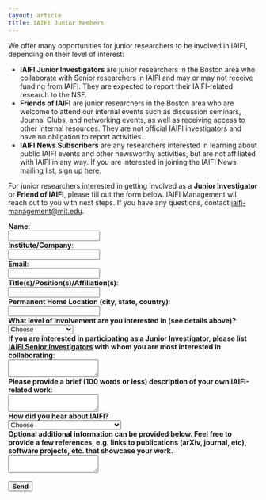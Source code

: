 ```yaml
---
layout: article
title: IAIFI Junior Members
---
```


We offer many opportunities for junior researchers to be involved in IAIFI, depending on their level of interest:

* **IAIFI Junior Investigators** are junior researchers in the Boston area who collaborate with Senior researchers in IAIFI and may or may not receive funding from IAIFI. They are expected to report their IAIFI-related research to the NSF.
* **Friends of IAIFI** are junior researchers in the Boston area who are welcome to attend our internal events such as discussion seminars, Journal Clubs, and networking events, as well as receiving access to other internal resources. They are not official IAIFI investigators and have no obligation to report activities.
* **IAIFI News Subscribers** are any researchers interested in learning about public IAIFI events and other newsworthy activities, but are not affiliated with IAIFI in any way. If you are interested in joining the IAIFI News mailing list, sign up [here](http://mailman.mit.edu/mailman/listinfo/iaifi-news).

For junior researchers interested in getting involved as a **Junior Investigator** or **Friend of IAIFI**, please fill out the form below. IAIFI Management will reach out to you with next steps. If you have any questions, contact [iaifi-management@mit.edu](mailto:iaifi-management@mit.edu).


<form action="https://formspree.io/f/xgerdoqg" method="POST">

<label>
<b>Name</b>: <br>
<input type="text" name="name">
</label>
<br>
<label>
<b>Institute/Company</b>: <br>
<input type="text" name="institute">
</label>
<br>
<label>
<b>Email</b>: <br>
<input type="email" name="replyto" >
</label>
<br>
<label>
<b>Title(s)/Position(s)/Affiliation(s)</b>: <br>
<input type="text" name="title">
</label>
<br>
<label>
<b>Permanent Home Location (city, state, country)</b>: <br>
<input type="text" name="address">
</label>
<br>
<label>
<b>What level of involvement are you interested in (see details above)?</b>: </label> <br> 
<select name="level" id="timely" required="">
  <option value="Choose" selected="" disabled="">Choose</option>
  <option value="1">Junior Investigator</option>
  <option value="2">Friend of IAIFI</option>
</select>
<br>
<label>
<b>If you are interested in participating as a Junior Investigator, please list <a href="https://iaifi.org/people#senior-investigators">IAIFI Senior Investigators</a> with whom you are most interested in collaborating</b>: <br>
<textarea name="collaborators"></textarea>
</label> 
<br>
<label>
<b>Please provide a brief (100 words or less) description of your own IAIFI-related work</b>: <br>
<textarea name="research"></textarea>
</label>
<br>
<label>
<b>How did you hear about IAIFI?</b> </label> <br> 
<select name="level" id="timely" required="">
  <option value="Choose" selected="" disabled="">Choose</option>
  <option value="1">IAIFI Senior Investigator or Affiliate</option>
  <option value="2">Junior member of IAIFI</option>
  <option value="3">Other faculty</option>
  <option value="4">Other postdocs/students</option>
  <option value="5">IAIFI Website</option>
  <option value="6">Twitter</option>
  <option value="7">Other</option>
</select>
<br>
<label>
<b>Optional additional information can be provided below. Feel free to provide a few references, e.g. links to publications (arXiv, journal, etc), software projects, etc. that showcase your work.</b>
<br>
<textarea name="collaborators"></textarea>
</label>
<br>
<br>
<button type="submit" class="formbutton"><b>Send</b></button>
</form>
